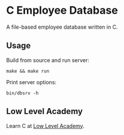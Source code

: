 # C Employee Database

A file-based employee database written in C.

## Usage

Build from source and run server:

```shell
make && make run
```

Print server options:

```shell
bin/dbsrv -h
```

## Low Level Academy

Learn C at [Low Level Academy](https://lowlevel.academy).

